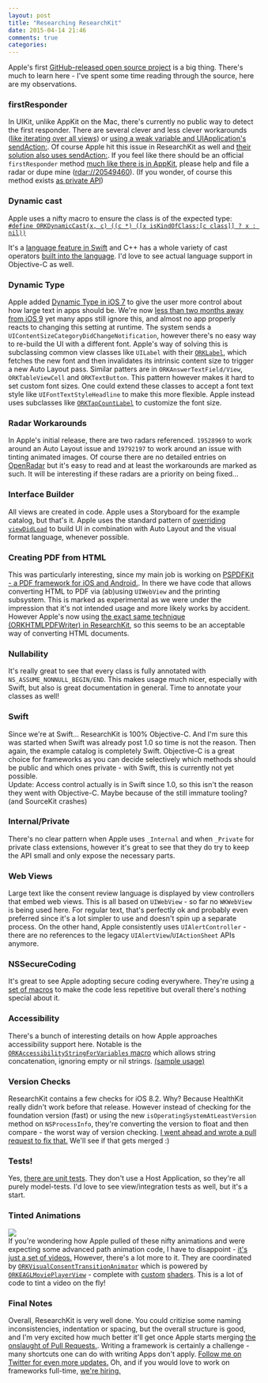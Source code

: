 ```yaml
---
layout: post
title: "Researching ResearchKit"
date: 2015-04-14 21:46
comments: true
categories: 
---
```


Apple's first [GitHub-released open source project](https://github.com/ResearchKit/ResearchKit/) is a big thing. There's much to learn here - I've spent some time reading through the source, here are my observations.

### firstResponder
In UIKit, unlike AppKit on the Mac, there's currently no public way to detect the first responder. There are several clever and less clever workarounds ([like iterating over all views](https://gist.github.com/steipete/8737196)) or [using a weak variable and UIApplication's sendAction:](http://stackoverflow.com/questions/5029267/is-there-any-way-of-asking-an-ios-view-which-of-its-children-has-first-responder/14135456#14135456). Of course Apple hit this issue in ResearchKit as well and [their solution also uses sendAction:](https://github.com/ResearchKit/ResearchKit/blob/master/ResearchKit/Common/UIApplication+ResearchKit.m#L37). If you feel like there should be an official `firstResponder` method [much like there is in AppKit](https://developer.apple.com/library/mac/documentation/Cocoa/Reference/ApplicationKit/Classes/NSWindow_Class/#//apple_ref/occ/instm/NSWindow/firstResponder), please help and file a radar or dupe mine ([rdar://20549460](http://openradar.appspot.com/20549460)). (If you wonder, of course this method exists [as private API](https://github.com/nst/iOS-Runtime-Headers/blob/e578efc846bd46a2d24a4fdd033cdc582323ccec/Frameworks/UIKit.framework/UIResponder.h#L82))

### Dynamic cast
Apple uses a nifty macro to ensure the class is of the expected type:<br>
[`#define ORKDynamicCast(x, c) ((c *) ([x isKindOfClass:[c class]] ? x : nil))`](https://github.com/ResearchKit/ResearchKit/blob/9c75263ac5d96ae88bbc6a73c56d43952882affa/ResearchKit/Common/ORKDefines_Private.h#L40)

It's a [language feature in Swift](https://developer.apple.com/library/ios/documentation/Swift/Conceptual/Swift_Programming_Language/TypeCasting.html) and C++ has a whole variety of cast operators [built into the language](http://stackoverflow.com/questions/28002/regular-cast-vs-static-cast-vs-dynamic-cast). I'd love to see actual language support in Objective-C as well.

### Dynamic Type
Apple added [Dynamic Type in iOS 7](https://developer.apple.com/library/ios/documentation/StringsTextFonts/Conceptual/TextAndWebiPhoneOS/CustomTextProcessing/CustomTextProcessing.html#//apple_ref/doc/uid/TP40009542-CH4-SW65) to give the user more control about how large text in apps should be. We're now [less than two months away from iOS 9](https://developer.apple.com/wwdc/) yet many apps still ignore this, and almost no app properly reacts to changing this setting at runtime. The system sends a `UIContentSizeCategoryDidChangeNotification`, however there's no easy way to re-build the UI with a different font. Apple's way of solving this is subclassing common view classes like `UILabel` with their [`ORKLabel`](https://github.com/ResearchKit/ResearchKit/blob/9c75263ac5d96ae88bbc6a73c56d43952882affa/ResearchKit/Common/ORKLabel.m#L70-74), which fetches the new font and then invalidates its intrinsic content size to trigger a new Auto Layout pass. Similar patters are in `ORKAnswerTextField/View`, `ORKTableViewCell` and `ORKTextButton`. This pattern however makes it hard to set custom font sizes. One could extend these classes to accept a font text style like `UIFontTextStyleHeadline` to make this more flexible. Apple instead uses subclasses like [`ORKTapCountLabel`](https://github.com/ResearchKit/ResearchKit/blob/9c75263ac5d96ae88bbc6a73c56d43952882affa/ResearchKit/Common/ORKTapCountLabel.m#L36) to customize the font size.

### Radar Workarounds
In Apple's initial release, there are two radars referenced. `19528969` to work around an Auto Layout issue and `19792197` to work around an issue with tinting animated images. Of course there are no detailed entries on [OpenRadar](http://openradar.appspot.com/19792197) but it's easy to read and at least the workarounds are marked as such. It will be interesting if these radars are a priority on being fixed...

### Interface Builder
All views are created in code. Apple uses a Storyboard for the example catalog, but that's it. Apple uses the standard pattern of [overriding `viewDidLoad`](https://github.com/ResearchKit/ResearchKit/blob/9c75263ac5d96ae88bbc6a73c56d43952882affa/ResearchKit/Consent/ORKConsentReviewController.m#L68-108) to build UI in combination with Auto Layout and the visual format language, whenever possible.

### Creating PDF from HTML
This was particularly interesting, since my main job is working on [PSPDFKit - a PDF framework for iOS and Android.](https://pspdfkit.com). In there we have code that allows converting HTML to PDF via (ab)using `UIWebView` and the printing subsystem. This is marked as experimental as we were under the impression that it's not intended usage and more likely works by accident. However Apple's now using [the exact same technique (ORKHTMLPDFWriter) in ResearchKit](https://github.com/ResearchKit/ResearchKit/blob/9c75263ac5d96ae88bbc6a73c56d43952882affa/ResearchKit/Common/ORKHTMLPDFWriter.m), so this seems to be an acceptable way of converting HTML documents.

### Nullability
It's really great to see that every class is fully annotated with `NS_ASSUME_NONNULL_BEGIN/END`. This makes usage much nicer, especially with Swift, but also is great documentation in general. Time to annotate your classes as well!

### Swift
Since we're at Swift... ResearchKit is 100% Objective-C. And I'm sure this was started when Swift was already post 1.0 so time is not the reason. Then again, the example catalog is completely Swift. Objective-C is a great choice for frameworks as you can decide selectively which methods should be public and which ones private - with Swift, this is currently not yet possible.<br>
Update: Access control actually is in Swift since 1.0, so this isn't the reason they went with Objective-C. Maybe because of the still immature tooling? (and SourceKit crashes)

### Internal/Private
There's no clear pattern when Apple uses `_Internal` and when `_Private` for private class extensions, however it's great to see that they do try to keep the API small and only expose the necessary parts.

### Web Views
Large text like the consent review language is displayed by view controllers that embed web views. This is all based on `UIWebView` - so far no `WKWebView` is being used here. For regular text, that's perfectly ok and probably even preferred since it's a lot simpler to use and doesn't spin up a separate process. On the other hand, Apple consistently uses `UIAlertController` - there are no references to the legacy `UIAlertView`/`UIActionSheet` APIs anymore.

### NSSecureCoding
It's great to see Apple adopting secure coding everywhere. They're using [a set of macros](https://github.com/ResearchKit/ResearchKit/blob/9c75263ac5d96ae88bbc6a73c56d43952882affa/ResearchKit/Common/ORKHelpers.h#L57-88) to make the code less repetitive but overall there's nothing special about it.

### Accessibility
There's a bunch of interesting details on how Apple approaches accessibility support here. Notable is the [`ORKAccessibilityStringForVariables` macro](https://github.com/ResearchKit/ResearchKit/blob/9c75263ac5d96ae88bbc6a73c56d43952882affa/ResearchKit/Accessibility/ORKAccessibilityFunctions.m#L69-88) which allows string concatenation, ignoring empty or nil strings. [(sample usage)](https://github.com/ResearchKit/ResearchKit/blob/9c75263ac5d96ae88bbc6a73c56d43952882affa/ResearchKit/ActiveTasks/ORKAudioContentView.m#L378)

### Version Checks
ResearchKit contains a few checks for iOS 8.2. Why? Because HealthKit really didn't work before that release. However instead of checking for the foundation version (fast) or using the new `isOperatingSystemAtLeastVersion` method on `NSProcessInfo`, they're converting the version to float and then compare - the worst way of version checking. [I went ahead and wrote a pull request to fix that.](https://github.com/ResearchKit/ResearchKit/pull/13) We'll see if that gets merged :)

### Tests! 
Yes, [there are unit tests](https://github.com/ResearchKit/ResearchKit/blob/9c75263ac5d96ae88bbc6a73c56d43952882affa/ResearchKitTests/ORKRecorderTests.m). They don't use a Host Application, so they're all purely model-tests. I'd love to see view/integration tests as well, but it's a start.

### Tinted Animations
<img src="/images/posts/researchkit-animations.gif"><br>
If you're wondering how Apple pulled of these nifty animations and were expecting some advanced path animation code, I have to disappoint - [it's just a set of videos.](https://github.com/ResearchKit/ResearchKit/tree/9c75263ac5d96ae88bbc6a73c56d43952882affa/ResearchKit/Animations/phone%403x) However, there's a lot more to it. They are coordinated by [`ORKVisualConsentTransitionAnimator`](https://github.com/ResearchKit/ResearchKit/blob/9c75263ac5d96ae88bbc6a73c56d43952882affa/ResearchKit/Consent/ORKVisualConsentTransitionAnimator.m) which is powered by [`ORKEAGLMoviePlayerView`](https://github.com/ResearchKit/ResearchKit/blob/9c75263ac5d96ae88bbc6a73c56d43952882affa/ResearchKit/Consent/ORKEAGLMoviePlayerView.h) - complete with [custom](https://github.com/ResearchKit/ResearchKit/blob/9c75263ac5d96ae88bbc6a73c56d43952882affa/ResearchKit/Consent/MovieTintShader.fsh) [shaders](https://github.com/ResearchKit/ResearchKit/blob/9c75263ac5d96ae88bbc6a73c56d43952882affa/ResearchKit/Consent/MovieTintShader.vsh). This is a lot of code to tint a video on the fly!

### Final Notes
Overall, ResearchKit is very well done. You could critizise some naming inconsistencies, indentation or spacing, but the overall structure is good, and I'm very excited how much better it'll get once Apple starts merging [the onslaught of Pull Requests.](https://github.com/ResearchKit/ResearchKit/pulls). Writing a framework is certainly a challenge - many shortcuts one can do with writing Apps don't apply. [Follow me on Twitter for even more updates.](https://twitter.com/steipete) Oh, and if you would love to work on frameworks full-time, [we're hiring.](https://pspdfkit.com/jobs)
